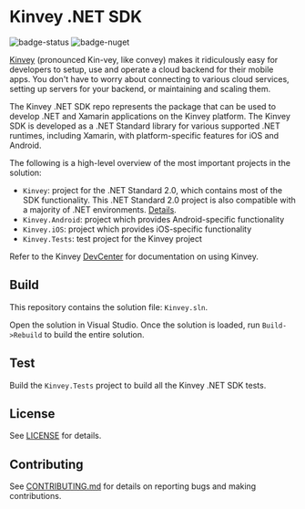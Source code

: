 # Kinvey .NET SDK

![badge-status] ![badge-nuget]

[Kinvey](http://www.kinvey.com) (pronounced Kin-vey, like convey) makes it ridiculously easy for developers to setup, use and operate a cloud backend for their mobile apps. You don't have to worry about connecting to various cloud services, setting up servers for your backend, or maintaining and scaling them.

The Kinvey .NET SDK repo represents the package that can be used to develop .NET and Xamarin applications on the Kinvey platform. The Kinvey SDK is developed as a .NET Standard library for various supported .NET runtimes, including Xamarin, with platform-specific features for iOS and Android.

The following is a high-level overview of the most important projects in the solution:

* `Kinvey`: project for the .NET Standard 2.0, which contains most of the SDK functionality. This .NET Standard 2.0 project is also compatible with a majority of .NET environments. [Details](http://devcenter.kinvey.com/dotnet-v3.0/guides/getting-started#PlatformCompatibility).
* `Kinvey.Android`: project which provides Android-specific functionality
* `Kinvey.iOS`: project which provides iOS-specific functionality
* `Kinvey.Tests`: test project for the Kinvey project

Refer to the Kinvey [DevCenter](http://devcenter.kinvey.com/) for documentation on using Kinvey.

## Build

This repository contains the solution file: `Kinvey.sln`.  

Open the solution in Visual Studio. Once the solution is loaded, run `Build->Rebuild` to build the entire solution.

## Test

Build the `Kinvey.Tests` project to build all the Kinvey .NET SDK tests.

## License
See [LICENSE](LICENSE.txt) for details.

## Contributing
See [CONTRIBUTING.md](CONTRIBUTING.md) for details on reporting bugs and making contributions.

[badge-status]: https://travis-ci.org/Kinvey/dotnet-sdk.svg?branch=master
[badge-nuget]: https://img.shields.io/nuget/vpre/Kinvey.svg
